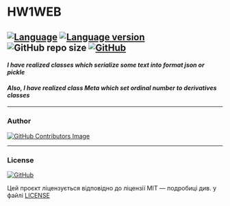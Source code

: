# **HW1WEB**
[![Language](https://img.shields.io/badge/language-python-yellow?&style=plastic)](https://www.python.org)
[![Language version](https://img.shields.io/badge/version-3.9-red?&style=plastic)](https://www.python.org/downloads/)
![GitHub repo size](https://img.shields.io/github/repo-size/LeadShadow/hw1web?&style=plastic)
[![GitHub](https://img.shields.io/github/license/LeadShadow/hw1web?&style=plastic)](https://github.com/LeadShadow/hw1web/blob/main/LICENSE)
---

#### *I have realized classes which serialize some text into format json or pickle*


#### *Also, I have realized class Meta which set ordinal number to derivatives classes*

---
### Author
[![GitHub Contributors Image](https://contrib.rocks/image?repo=LeadShadow/hw1web)](https://github.com/LeadShadow)

---
### License

[![GitHub](https://img.shields.io/github/license/LeadShadow/hw1web)](https://github.com/LeadShadow/hw1web/blob/main/LICENSE)

Цей проєкт ліцензується відповідно до ліцензії MIT — подробиці див. у файлі [LICENSE](https://github.com/LeadShadow/hw1web/blob/main/LICENSE)

